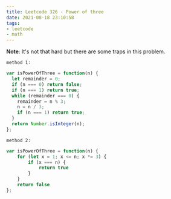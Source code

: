 ```yaml
---
title: Leetcode 326 - Power of three
date: 2021-08-18 23:10:58
tags:
- leetcode
- math
---
```

**Note**: It's not that hard but there are some traps in this problem.

   `method 1:`

   ```javascript
   var isPowerOfThree = function(n) {
     let remainder = 0;
     if (n === 0) return false;
     if (n === 1) return true;
     while (remainder === 0) {
       remainder = n % 3;
       n = n / 3;
       if (n === 1) return true;
     }
     return Number.isInteger(n);
   };
   ```

   `method 2:`

   ```javascript
   var isPowerOfThree = function(n) {
       for (let x = 1; x <= n; x *= 3) {
           if (x === n) {
               return true
           }
       }
       return false
   };
   ```
